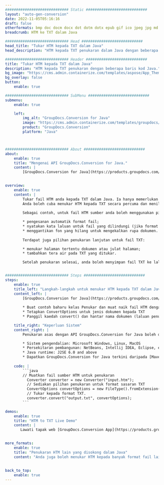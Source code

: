 ```yaml
---
############################# Static ############################
layout: "auto-gen-conversion"
date: 2022-11-05T05:16:16
draft: false
otherformats: bmp doc docm docx dot dotm dotx epub gif ico jpeg jpg md odt ott pdf png psd rtf tex tif tiff txt xps
breadcrumb: HTM ke TXT dalam Java

############################# Head ############################
head_title: "Tukar HTM kepada TXT dalam Java"
head_description: "HTM kepada TXT penukaran dalam Java dengan beberapa baris kod. Tukar lebih 160 format fail menggunakan API penukaran dokumen GroupDocs untuk Java"

############################# Header ############################
title: "Tukar HTM kepada TXT dalam Java"
description: "HTM kepada TXT penukaran dengan beberapa baris kod Java."
bg_image: "https://cms.admin.containerize.com/templates/aspose/App_Themes/V3/images/bg/header1.png"
bg_overlay: false
button:
    enable: true

############################# SubMenu ############################
submenu:
    enable: true

    left:
        img_alt: "GroupDocs.Conversion for Java"
        image: "https://cms.admin.containerize.com/templates/groupdocs/images/product-logos/90x90-noborder/groupdocs-conversion-java.png"
        product: "GroupDocs.Conversion"
        platform: "Java"



############################# About ############################
about:
    enable: true
    title: "Mengenai API GroupDocs.Conversion for Java."
    content: |
        [GroupDocs.Conversion for Java](https://products.groupdocs.com/conversion/java/) ialah API penukaran format fail lanjutan untuk menukar antara imej popular dan format dokumen seperti Microsoft Office, OpenDocument, PDF, HTML, e-mel, CAD. dan banyak lagi dengan hanya beberapa baris kod. API asli secara automatik mengesan format dokumen asal dan menawarkan banyak pilihan untuk menyesuaikan dokumen yang ditukar. Bersama-sama dengan fungsi mengekstrak maklumat daripada dokumen, ia juga menyokong caching hasil penukaran ke cakera tempatan secara lalai. Walau bagaimanapun, sebarang jenis storan cache boleh disokong dengan melaksanakan antara muka yang sesuai - Amazon S3, Dropbox, Google Drive, Windows Azure, Reddis atau mana-mana yang lain.
    

overview:
    enable: true
    content: |
        Tukar fail HTM anda kepada TXT dalam Java. Ia hanya memerlukan beberapa baris kod Java pada mana-mana platform pilihan anda, seperti Windows, Linux, macOS.
        Anda boleh cuba menukar HTM kepada TXT secara percuma dan menilai kualiti hasil penukaran. Bersama-sama dengan skrip penukaran fail mudah, anda boleh mencuba pilihan yang lebih canggih untuk memuatkan fail sumber HTM dan menyimpan output TXT. 
        
        Sebagai contoh, untuk fail HTM sumber anda boleh menggunakan pilihan pemuatan berikut:

        * pengesanan automatik format fail;
        * nyatakan kata laluan untuk fail yang dilindungi (jika format fail menyokongnya);
        * menggantikan fon yang hilang untuk mengekalkan rupa dokumen.
        
        Terdapat juga pilihan penukaran lanjutan untuk fail TXT:

        * menukar halaman tertentu dokumen atau julat halaman;
        * tambahkan tera air pada TXT yang ditukar.

        Setelah penukaran selesai, anda boleh menyimpan fail TXT ke laluan fail setempat anda atau ke mana-mana storan pihak ketiga seperti FTP, Amazon S3, Google Drive, Dropbox dll. Sila ambil perhatian - untuk menukar HTM kepada TXT, anda tidak perlu memasang sebarang perisian tambahan, seperti MS Office, Open Office, Adobe Acrobat Reader dsb.


############################# Steps ############################
steps:
    enable: true
    title_left: "Langkah-langkah untuk menukar HTM kepada TXT dalam Java"
    content_left: |
        [GroupDocs.Conversion for Java](https://products.groupdocs.com/conversion/java/) membenarkan pembangun menukar fail HTM kepada TXT dengan mudah dengan beberapa baris kod.
        
        * Buat contoh baharu kelas Penukar dan muat naik fail HTM dengan laluan penuh
        * Tetapkan ConvertOptions untuk jenis dokumen kepada TXT
        * Panggil kaedah convert() dan hantar nama dokumen (laluan penuh) dan format (TXT) sebagai parameter

    title_right: "Keperluan Sistem"
    content_right: |
        Penukaran asas dengan API GroupDocs.Conversion for Java boleh dilakukan dengan hanya beberapa baris kod. API kami disokong pada semua platform dan sistem pengendalian utama. Sebelum melaksanakan kod di bawah, pastikan anda mempunyai prasyarat berikut dipasang pada sistem anda.

        * Sistem pengendalian: Microsoft Windows, Linux, MacOS
        * Persekitaran pembangunan: NetBeans, Intellij IDEA, Eclipse, etc.
        * Java runtime: J2SE 6.0 and above
        * Dapatkan GroupDocs.Conversion for Java terkini daripada [Maven](https://repository.groupdocs.com/webapp/#/artifacts/browse/tree/General/repo/com/groupdocs/groupdocs-conversion)
         
    code: |
        ```java    
        // Muatkan fail sumber HTM untuk penukaran
          Converter converter = new Converter("input.htm");
          // Sediakan pilihan penukaran untuk format sasaran TXT
          ConvertOptions convertOptions = new FileType().fromExtension("txt").getConvertOptions();
          // Tukar kepada format TXT.
          converter.convert("output.txt", convertOptions);
        ```

demos:
    enable: true
    title: "HTM to TXT Live Demo"
    content: |
       Lawati tapak web [GroupDocs.Conversion App](https://products.groupdocs.app/conversion/family) kami dan cuba HTM kepada TXT penukaran sekarang. Demo percuma mempunyai faedah berikut
          

more_formats:
    enable: true
    title: "Penukaran HTM lain yang disokong dalam Java"
    content: "Anda juga boleh menukar HTM kepada banyak format fail lain. Sila lihat senarai di bawah."
       
       
back_to_top:
    enable: true
---
```

